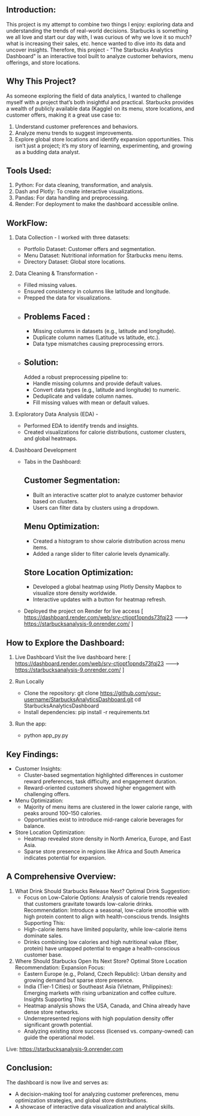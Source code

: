 Introduction:
-------------
This project is my attempt to combine two things I enjoy: exploring data and understanding the trends of real-world decisions. Starbucks is something we all love and start our day with, I was curious of why we love it so much? what is increasing their sales, etc. hence wanted to dive into its data and uncover insights. Therefore, this project - "The Starbucks Analytics Dashboard" is an interactive tool built to analyze customer behaviors, menu offerings, and store locations. 

Why This Project?
-----------------
As someone exploring the field of data analytics, I wanted to challenge myself with a project that’s both insightful and practical. Starbucks provides a wealth of publicly available data (Kaggle) on its menu, store locations, and customer offers, making it a great use case to:
1. Understand customer preferences and behaviors.
2. Analyze menu trends to suggest improvements.
3. Explore global store locations and identify expansion opportunities.
This isn’t just a project; it’s my story of learning, experimenting, and growing as a budding data analyst.

Tools Used:
-----------
1. Python: For data cleaning, transformation, and analysis.
2. Dash and Plotly: To create interactive visualizations.
3. Pandas: For data handling and preprocessing.
4. Render: For deployment to make the dashboard accessible online.
   
WorkFlow:
---------
1. Data Collection -
   I worked with three datasets:
      - Portfolio Dataset: Customer offers and segmentation.
      - Menu Dataset: Nutritional information for Starbucks menu items.
      - Directory Dataset: Global store locations.
        
2. Data Cleaning & Transformation -
   - Filled missing values.
   - Ensured consistency in columns like latitude and longitude.
   - Prepped the data for visualizations.
   - Problems Faced :
     ---------------
      - Missing columns in datasets (e.g., latitude and longitude).
      - Duplicate column names (Latitude vs latitude, etc.).
      - Data type mismatches causing preprocessing errors.
   - Solution:
     ---------
      Added a robust preprocessing pipeline to:
      - Handle missing columns and provide default values.
      - Convert data types (e.g., latitude and longitude) to numeric.
      - Deduplicate and validate column names.
      - Fill missing values with mean or default values.
     
4. Exploratory Data Analysis (EDA) -
   - Performed EDA to identify trends and insights.
   - Created visualizations for calorie distributions, customer clusters, and global heatmaps.

5. Dashboard Development
   - Tabs in the Dashboard:

      Customer Segmentation:
     ------------------------
      - Built an interactive scatter plot to analyze customer behavior based on clusters.
      - Users can filter data by clusters using a dropdown.
        
      Menu Optimization:
      ------------------
      - Created a histogram to show calorie distribution across menu items.
      - Added a range slider to filter calorie levels dynamically.
     
      Store Location Optimization:
      ----------------------------
      - Developed a global heatmap using Plotly Density Mapbox to visualize store density worldwide.
      - Interactive updates with a button for heatmap refresh.

   - Deployed the project on Render for live access [ https://dashboard.render.com/web/srv-ctjopt1opnds73fqj23 ---> https://starbucksanalysis-9.onrender.com/ ]

How to Explore the Dashboard:
----------------------------
1. Live Dashboard
   Visit the live dashboard here: [ https://dashboard.render.com/web/srv-ctjopt1opnds73fqj23 ---> https://starbucksanalysis-9.onrender.com/ ]
   
2. Run Locally
   - Clone the repository:
      git clone https://github.com/your-username/StarbucksAnalyticsDashboard.git
      cd StarbucksAnalyticsDashboard
   - Install dependencies:
      pip install -r requirements.txt
     
4. Run the app:
   - python app_py.py

Key Findings:
-------------
- Customer Insights:
   - Cluster-based segmentation highlighted differences in customer reward preferences, task difficulty, and engagement duration.
   - Reward-oriented customers showed higher engagement with challenging offers.
- Menu Optimization:
   - Majority of menu items are clustered in the lower calorie range, with peaks around 100–150 calories.
   - Opportunities exist to introduce mid-range calorie beverages for balance.
- Store Location Optimization:
   - Heatmap revealed store density in North America, Europe, and East Asia.
   - Sparse store presence in regions like Africa and South America indicates potential for expansion.
     
A Comprehensive Overview:
-------------------------
1. What Drink Should Starbucks Release Next?
   Optimal Drink Suggestion:
   - Focus on Low-Calorie Options: Analysis of calorie trends revealed that customers gravitate towards low-calorie drinks.
   Recommendation: Introduce a seasonal, low-calorie smoothie with high protein content to align with health-conscious trends.
   Insights Supporting This:
   - High-calorie items have limited popularity, while low-calorie items dominate sales.
   - Drinks combining low calories and high nutritional value (fiber, protein) have untapped potential to engage a health-conscious customer base.
2. Where Should Starbucks Open Its Next Store?
   Optimal Store Location Recommendation:
   Expansion Focus:
   - Eastern Europe (e.g., Poland, Czech Republic): Urban density and growing demand but sparse store presence.
   - India (Tier-1 Cities) or Southeast Asia (Vietnam, Philippines): Emerging markets with rising urbanization and coffee culture.
   Insights Supporting This:
   - Heatmap analysis shows the USA, Canada, and China already have dense store networks.
   - Underrepresented regions with high population density offer significant growth potential.
   - Analyzing existing store success (licensed vs. company-owned) can guide the operational model.

Live: https://starbucksanalysis-9.onrender.com 

Conclusion:
-----------
The dashboard is now live and serves as:
   - A decision-making tool for analyzing customer preferences, menu optimization strategies, and global store distributions.
   - A showcase of interactive data visualization and analytical skills.
 
